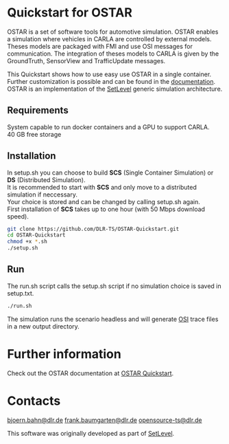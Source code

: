 # Quickstart for OSTAR

OSTAR is a set of software tools for automotive simulation.
OSTAR enables a simulation where vehicles in CARLA are controlled by external models.
Theses models are packaged with FMI and use OSI messages for communication.
The integration of theses models to CARLA is given by the GroundTruth, SensorView and TrafficUpdate messages.

This Quickstart shows how to use easy use OSTAR in a single container.
Further customization is possible and can be found in the [documentation](https://github.com/DLR-TS/OSTAR-Quickstart/tree/main/docu).
OSTAR is an implementation of the [SetLevel](https://setlevel.de/en) generic simulation architecture.

## Requirements

System capable to run docker containers and a GPU to support CARLA.\
40 GB free storage

## Installation

In setup.sh you can choose to build **SCS** (Single Container Simulation) or **DS** (Distributed Simulation).\
It is recommended to start with **SCS** and only move to a distributed simulation if neccessary.\
Your choice is stored and can be changed by calling setup.sh again.\
First installation of **SCS** takes up to one hour (with 50 Mbps download speed).

```sh
git clone https://github.com/DLR-TS/OSTAR-Quickstart.git
cd OSTAR-Quickstart
chmod +x *.sh
./setup.sh
```

## Run

The run.sh script calls the setup.sh script if no simulation choice is saved in setup.txt.

```sh
./run.sh
```

The simulation runs the scenario headless and will generate [OSI](https://www.asam.net/standards/detail/osi) trace files in a new output directory.

# Further information

Check out the OSTAR documentation at [OSTAR Quickstart](https://github.com/DLR-TS/OSTAR-Quickstart/tree/main/docu).

# Contacts

bjoern.bahn@dlr.de
frank.baumgarten@dlr.de
opensource-ts@dlr.de

This software was originally developed as part of [SetLevel](https://setlevel.de/).
